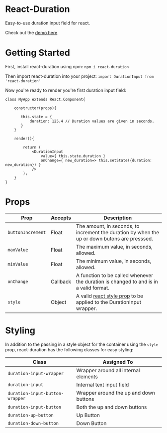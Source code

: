 
# React-Duration

Easy-to-use duration input field for react.

Check out the [demo here](http://cloudtion.com/demos/react-duration/).

# Getting Started

First, install react-duration using npm:
`npm i react-duration`


Then import react-duration into your project:
`import DurationInput from 'react-duration'`


Now you're ready to render you're first duration input field:

    class MyApp extends React.Component{
        
        constructor(props){
           
           this.state = {
               duration: 125.4 // Duration values are given in seconds.
           }
        }
        
        render(){
            
            return (    
                <DurationInput
                    value={ this.state.duration }
                    onChange={ new_duration=> this.setState({duration: new_duration}) }
                />
            );
        }
    }

# Props

| Prop | Accepts | Description |
|---|---|---|
| `buttonIncrement`| Float | The amount, in seconds, to increment the duration by when the up or down butons are presssed. |
| `maxValue` | Float | The maximum value, in seconds, allowed.  |
| `minValue` | Float | The minimum value, in seconds, allowed. |
| `onChange` | Callback | A function to be called whenever the duration is changed to and is in a valid format. |
| `style` | Object | A valid [react style prop](https://reactjs.org/docs/dom-elements.html#style) to be applied to the DurationInput wrapper.  |


# Styling

In addition to the passing in a style object for the container using the `style` prop, react-duration has the following classes for easy styling: 

| Class | Assigned To |
|---|---|
| `duration-input-wrapper` | Wrapper around all internal elements |
| `duration-input` | Internal text input field|
| `duration-input-button-wrapper` | Wrapper around the up and down buttons |
| `duration-input-button` | Both the up and down buttons |
| `duration-up-button` | Up Button |
| `duration-down-button` | Down Button |

